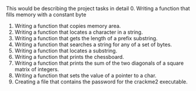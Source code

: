 This would be describing the project tasks in detail
0. Writing a function that fills memory with a constant byte
1. Writing a function that copies memory area.
2. Writing a function that locates a character in a string.
3. Writing a function that gets the length of a prefix substring.
4. Writing a function that searches a string for any of a set of bytes.
5. Writing a function that locates a substring.
6. Writing a function that prints the chessboard.
7. Writing a function that prints the sum of the two diagonals of a square matrix of integers.
8. Writing a function that sets the value of a pointer to a char.
9. Creating a file that contains the password for the crackme2 executable.
